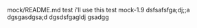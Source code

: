 mock/README.md
test
i'll use this test mock-1.9
 dsfsafsfga;dj;;a
 dgsgasdgsa;d
 dgsdsfgagldj
 gsadgg
